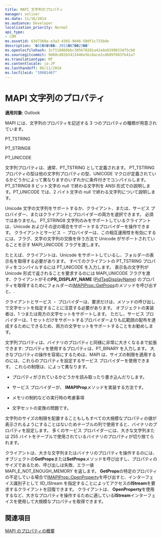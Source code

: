 ```yaml
---
title: MAPI 文字列のプロパティ
manager: soliver
ms.date: 11/16/2014
ms.audience: Developer
localization_priority: Normal
api_type:
- COM
ms.assetid: 63d7360a-e3a3-4365-9d46-50df1c715bde
description: '�ŏI�X�V��: 2011�N7��23��'
ms.openlocfilehash: 3cf118866bbc305678201a42a9a91998334f5cb0
ms.sourcegitcommit: 9d60cd82b5413446e5bc8ace2cd689f683fb41a7
ms.translationtype: MT
ms.contentlocale: ja-JP
ms.lasthandoff: 06/11/2018
ms.locfileid: "19801467"
---
```

# <a name="mapi-string-properties"></a>MAPI 文字列のプロパティ

  
  
**適用対象**: Outlook 
  
MAPI には、文字列のプロパティを記述する 3 つのプロパティの種類が用意されています。
  
PT_TSTRING
  
PT_STRING8
  
PT_UNICODE
  
文字列プロパティは、通常、PT_TSTRING として定義されます。 PT_TSTRING プロパティの型は他の文字列プロパティの型、UNICODE マクロが定義されているかどうかによって異なりますのいずれかに条件付きでコンパイルします。 PT_STRING8 8 ビット文字の null で終わる文字列を ANSI 形式での説明します。PT_UNICODE では、2 バイト文字の null で終わる文字列について説明します。 
  
Unicode 文字の文字列をサポートするか、クライアント、または、サービス プロバイダー、またはクライアントとプロバイダーの両方を選択できます。 必須ではありません。 PT_STRING8 文字列のみをサポートしているクライアントは、Unicode およびその逆の場合をサポートするプロバイダーを操作できます。 クライアントとサービス ・ プロバイダーは、この相互運用性を有効にするには、フラグ、文字の文字列の交換を伴う方法で Unicode がサポートされていることを示す MAPI_UNICODE フラグを渡します。 
  
たとえば、クライアントは、Unicode をサポートしているし、フォルダーの表示名を取得する必要があります。 すべてのクライアントの PT_TSTRING プロパティをコンパイルするには PT_UNICODE を入力します。 表示名の文字列が Unicode 形式で返されることを要求するのには MAPI_UNICODE フラグを渡す、クライアントがその**PR_DISPLAY_NAME** ([PidTagDisplayName](pidtagdisplayname-canonical-property.md)) のプロパティを取得するためにフォルダーの[IMAPIProp::GetProps](imapiprop-getprops.md)のメソッドを呼び出すと、. 
  
クライアントとサービス ・ プロバイダーは、要求だけは、メソッドの呼び出しで文字セットを指定することに注意する必要があります。 オブジェクトの実装者は、1 つまたは両方の文字セットをサポートします。 ただし、サービス プロバイダーは、1 セットだけをサポートするプロバイダーよりも広範囲の配布を達成するためにできるため、両方の文字セットをサポートすることをお勧めします。 
  
文字列プロパティは、バイナリのプロパティと同様に非常に大きくなるまで拡張できます: プロパティを使用するプロパティは、PT_BINARY を入力します。 大きなプロパティの操作を容易にするためは、MAPI は、サイズの制限を適用するのには、これらのプロパティを設定するサービス プロバイダーを使用できます。 これらの制限は、によって異なります。
  
- プロパティがされているかどうかを読み取ったり書き込んだりします。
    
- サービス プロバイダーが、 **IMAPIProp**メソッドを実装する方法です。 
    
- メモリの制約などの実行時の考慮事項
    
- 文字セットの変換の問題です。 
    
文字列のサイズの制限を配置することもしもすべての大規模なプロパティの値が表示されるようにすることはないためテーブルの列で使用すると、バイナリのプロパティを設定します。 多くのサービス プロバイダーには、大きな文字列または 255 バイトをテーブルで使用されているバイナリのプロパティが切り捨てられます。 
  
クライアントは、大きな文字列またはバイナリのプロパティを操作するのには、オブジェクトの**GetProps**または**SetProps**メソッドを呼び出すし、プロパティのサイズであるため、呼び出しは失敗、エラー値 MAPI_E_NOT_ENOUGH_MEMORY を返します。 **GetProps**の特定のプロパティの不足している場合で[IMAPIProp::OpenProperty](imapiprop-openproperty.md)を呼び出すと、インターフェイス識別子として IID_IStream を指定することによってアクセスの**IStream**を要求するクライアントを回復できます。 クライアントは、 **OpenProperty**を使用するなど、大きなプロパティを操作するために適している**IStream**インターフェイスを使用して大規模なプロパティを取得できます。 
  
## <a name="see-also"></a>関連項目



[MAPI のプロパティの概要](mapi-property-overview.md)

